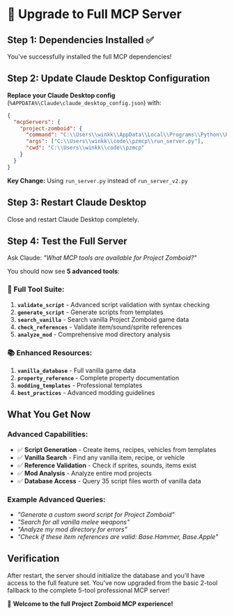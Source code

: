 # 🚀 Upgrade to Full MCP Server

## Step 1: Dependencies Installed ✅

You've successfully installed the full MCP dependencies!

## Step 2: Update Claude Desktop Configuration

**Replace your Claude Desktop config** (`%APPDATA%\Claude\claude_desktop_config.json`) with:

```json
{
  "mcpServers": {
    "project-zomboid": {
      "command": "C:\\Users\\winkk\\AppData\\Local\\Programs\\Python\\Python313\\python.exe",
      "args": ["C:\\Users\\winkk\\code\\pzmcp\\run_server.py"],
      "cwd": "C:\\Users\\winkk\\code\\pzmcp"
    }
  }
}
```

**Key Change:** Using `run_server.py` instead of `run_server_v2.py`

## Step 3: Restart Claude Desktop

Close and restart Claude Desktop completely.

## Step 4: Test the Full Server

Ask Claude: *"What MCP tools are available for Project Zomboid?"*

You should now see **5 advanced tools**:

### 🔧 Full Tool Suite:
1. **`validate_script`** - Advanced script validation with syntax checking
2. **`generate_script`** - Generate scripts from templates
3. **`search_vanilla`** - Search vanilla Project Zomboid game data
4. **`check_references`** - Validate item/sound/sprite references
5. **`analyze_mod`** - Comprehensive mod directory analysis

### 📚 Enhanced Resources:
1. **`vanilla_database`** - Full vanilla game data
2. **`property_reference`** - Complete property documentation
3. **`modding_templates`** - Professional templates
4. **`best_practices`** - Advanced modding guidelines

## What You Get Now

### Advanced Capabilities:
- ✅ **Script Generation** - Create items, recipes, vehicles from templates
- ✅ **Vanilla Search** - Find any vanilla item, recipe, or vehicle
- ✅ **Reference Validation** - Check if sprites, sounds, items exist
- ✅ **Mod Analysis** - Analyze entire mod projects
- ✅ **Database Access** - Query 35 script files worth of vanilla data

### Example Advanced Queries:
- *"Generate a custom sword script for Project Zomboid"*
- *"Search for all vanilla melee weapons"*
- *"Analyze my mod directory for errors"*
- *"Check if these item references are valid: Base.Hammer, Base.Apple"*

## Verification

After restart, the server should initialize the database and you'll have access to the full feature set. You've now upgraded from the basic 2-tool fallback to the complete 5-tool professional MCP server!

🎉 **Welcome to the full Project Zomboid MCP experience!**